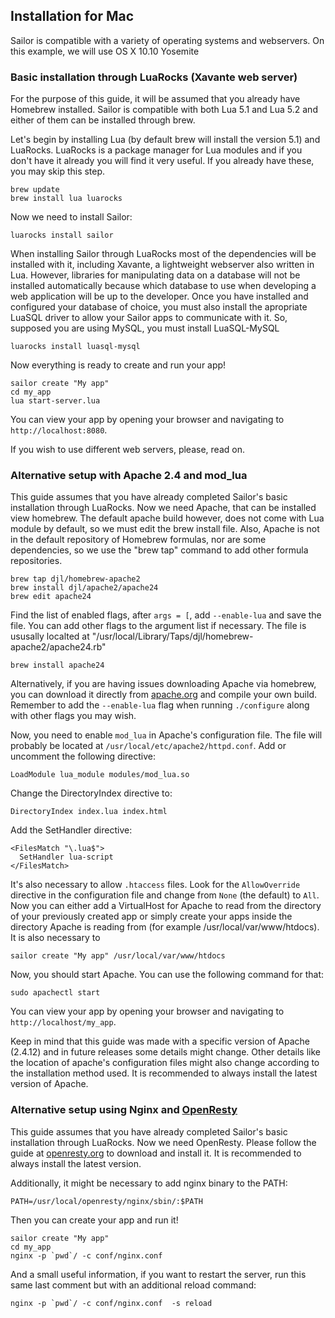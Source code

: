 ## Installation for Mac

Sailor is compatible with a variety of operating systems and webservers. On this example, we will use OS X 10.10 Yosemite

### Basic installation through LuaRocks (Xavante web server)

For the purpose of this guide, it will be assumed that you already have Homebrew installed. Sailor is compatible with both Lua 5.1 and Lua 5.2 and either of them can be installed through brew. 

Let's begin by installing Lua (by default brew will install the version 5.1) and LuaRocks. LuaRocks is a package manager for Lua modules and if you don't have it already you will find it very useful. If you already have these, you may skip this step.

    brew update
    brew install lua luarocks 


Now we need to install Sailor:

    luarocks install sailor

When installing Sailor through LuaRocks most of the dependencies will be installed with it, including Xavante, a lightweight webserver also written in Lua. However, libraries for manipulating data on a database will not be installed automatically because which database to use when developing a web application will be up to the developer. Once you have installed and configured your database of choice, you must also install the apropriate LuaSQL driver to allow your Sailor apps to communicate with it. So, supposed you are using MySQL, you must install LuaSQL-MySQL

    luarocks install luasql-mysql

Now everything is ready to create and run your app!

    sailor create "My app"
    cd my_app
    lua start-server.lua

You can view your app by opening your browser and navigating to `http://localhost:8080`.

If you wish to use different web servers, please, read on.


### Alternative setup with Apache 2.4 and mod_lua
    
This guide assumes that you have already completed Sailor's basic installation through LuaRocks. Now we need Apache, that can be installed view homebrew. The default apache build however, does not come with Lua module by default, so we must edit the brew install file. Also, Apache is not in the default repository of Homebrew formulas, nor are some dependencies, so we use the "brew tap" command to add other formula repositories.

	brew tap djl/homebrew-apache2
	brew install djl/apache2/apache24
    brew edit apache24

Find the list of enabled flags, after `args = [`, add `--enable-lua` and save the file. You can add other flags to the argument list if necessary. The file is ususally localted at "/usr/local/Library/Taps/djl/homebrew-apache2/apache24.rb"

    brew install apache24

Alternatively, if you are having issues downloading Apache via homebrew, you can download it directly from [apache.org](http://apache.org) and compile your own build. Remember to add the `--enable-lua` flag when running `./configure` along with other flags you may wish.

Now, you need to enable `mod_lua` in Apache's configuration file. The file will probably be located at `/usr/local/etc/apache2/httpd.conf`. Add or uncomment the following directive:

    LoadModule lua_module modules/mod_lua.so

Change the DirectoryIndex directive to:

    DirectoryIndex index.lua index.html
    
Add the SetHandler directive:

    <FilesMatch "\.lua$">
      SetHandler lua-script
    </FilesMatch>

It's also necessary to allow `.htaccess` files. Look for the `AllowOverride` directive in the configuration file and change from `None` (the default) to `All`. Now you can either add a VirtualHost for Apache to read from the directory of your previously created app or simply create your apps inside the directory Apache is reading from (for example /usr/local/var/www/htdocs). It is also necessary to 

    sailor create "My app" /usr/local/var/www/htdocs

Now, you should start Apache. You can use the following command for that:

    sudo apachectl start

You can view your app by opening your browser and navigating to `http://localhost/my_app`.

Keep in mind that this guide was made with a specific version of Apache (2.4.12) and in future releases some details might change. Other details like the location of apache's configuration files might also change according to the installation method used. It is recommended to always install the latest version of Apache.


### Alternative setup using Nginx and [OpenResty](http://openresty.org/)

This guide assumes that you have already completed Sailor's basic installation through LuaRocks. Now we need OpenResty. Please follow the guide at [openresty.org](http://openresty.org/#Download) to download and install it. It is recommended to always install the latest version.

Additionally, it might be necessary to add nginx binary to the PATH:

    PATH=/usr/local/openresty/nginx/sbin/:$PATH

Then you can create your app and run it!

    sailor create "My app"
    cd my_app
    nginx -p `pwd`/ -c conf/nginx.conf 

And a small useful information, if you want to restart the server, run this same last comment but with an additional reload command:

    nginx -p `pwd`/ -c conf/nginx.conf  -s reload

